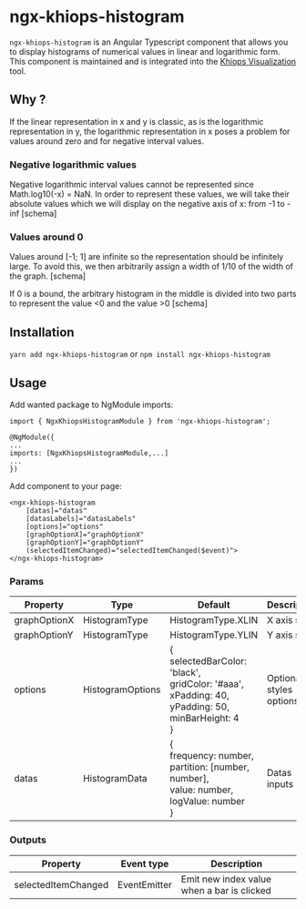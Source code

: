 # ngx-khiops-histogram

```ngx-khiops-histogram``` is an Angular Typescript component that allows you to display histograms of numerical values in linear and logarithmic form.
This component is maintained and is integrated into the [Khiops Visualization](https://github.com/KhiopsML/khiops-visualization) tool.

## Why ?

If the linear representation in x and y is classic, as is the logarithmic representation in y, the logarithmic representation in x poses a problem for values ​​around zero and for negative interval values.

### Negative logarithmic values

Negative logarithmic interval values ​​cannot be represented since Math.log10(-x) = NaN.
In order to represent these values, ​​we will take their absolute values ​​which we will display on the negative axis of x: from -1 to -inf
[schema]

### Values around 0

Values ​​around [-1; 1] are infinite so the representation should be infinitely large. To avoid this, we then arbitrarily assign a width of 1/10 of the width of the graph.
[schema]

If 0 is a bound, the arbitrary histogram in the middle is divided into two parts to represent the value <0 and the value >0
[schema]

## Installation

```yarn add ngx-khiops-histogram```
or
```npm install ngx-khiops-histogram```

## Usage

Add wanted package to NgModule imports:

```
import { NgxKhiopsHistogramModule } from 'ngx-khiops-histogram';

@NgModule({
...
imports: [NgxKhiopsHistogramModule,...]
...
})
```

Add component to your page:
```
<ngx-khiops-histogram
    [datas]="datas"
    [datasLabels]="datasLabels"
    [options]="options"
    [graphOptionX]="graphOptionX"
    [graphOptionY]="graphOptionY"
    (selectedItemChanged)="selectedItemChanged($event)">
</ngx-khiops-histogram>
```

### Params

| Property | Type | Default | Description |
|--|--|--|--|
| graphOptionX | HistogramType | HistogramType.XLIN | X axis scale |
| graphOptionY| HistogramType | HistogramType.YLIN| Y axis scale | 
| options| HistogramOptions| {<br>selectedBarColor: 'black',<br>gridColor: '#aaa',<br>xPadding: 40,<br>yPadding: 50,<br>minBarHeight: 4<br>} | Optional styles options |
| datas| HistogramData| {<br>frequency: number,<br>partition: [number, number],<br>value: number,<br>logValue: number<br>} | Datas inputs |


### Outputs

| Property | Event type | Description|
|--|--|--|
| selectedItemChanged | EventEmitter<Number> | Emit new index value when a bar is clicked|